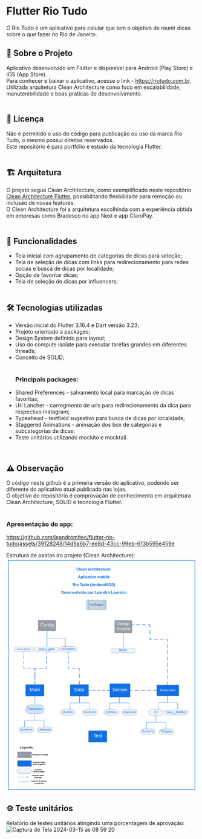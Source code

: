 # Flutter Rio Tudo

O Rio Tudo é um aplicativo para celular que tem o objetivo de reunir dicas sobre o que fazer no Rio de Janeiro.  

<h2>🚀 Sobre o Projeto</h2>
Aplicativo desenvolvido em Flutter e disponível para Android (Play Store) e IOS (App Store).<br />
Para conhecer e baixar o aplicativo, acesse o link - <a href="https://riotudo.com.br" rel="noopener">https://riotudo.com.br</a>.<br />
Utilizada arquitetura Clean Architecture como foco em escalabilidade, manutenibilidade e boas práticas de desenvolvimento. <br /><br />

<h2>📝 Licença</h2>
Não é permitido o uso do código para publicação ou uso da marca Rio Tudo, o mesmo possui direitos reservados.<br />
Este repositório é para portfólio e estudo da tecnologia Flutter.<br /><br />

<h2>🏗️ Arquitetura</h2>
O projeto segue Clean Architecture, como exemplificado neste repositório <a href="https://github.com/Flutterando/Clean-Dart?tab=readme-ov-file" rel="noopener">Clean Architecture Flutter</a>, possibilitando flexbilidade para remoção ou inclusão de novas features. <br />
O Clean Architecture foi a arquitetura escolhinda com a experiência obtida em empresas como Bradesco no app Next e app ClaroPay. <br /><br />

<h2>📱 Funcionalidades</h2>
<ul>
 <li>Tela inicial com agrupamento de categorias de dicas para seleção;</li>
 <li>Tela de seleção de dicas com links para redirecionamento para redes socias e busca de dicas por localidade;</li>
 <li>Opção de favoritar dicas;</li>
 <li>Tela de seleção de dicas por influencers;</li>
 <br />
</ul>

<h2>🛠️ Tecnologias utilizadas</h2>

<ul>
 <li>Versão inicial do Flutter 3.16.4 e Dart versão 3.23;</li>
 <li>Projeto orientado a packages;</li>
 <li>Design System definido para layout;</li>
 <li>Uso do compute isolate para executar tarefas grandes em diferentes threads;</li>
 <li>Conceito de SOLID;</li>
 <br />

</ul>
 <ul><h3>Principais packages:</h3>
  <li>Shared Preferences - salvamento local para marcação de dicas favoritas; </li>
   <li>Url Lancher - carregmento de urls para redirecionamento da dica para respectivo Instagram;</li>
    <li>Typeahead - textfield sugestivo para busca de dicas por localidade; </li>
    <li>Staggered Animations - animação dos box de categorias e subcategorias de dicas;</li>
<li>Teste unitários utilizando mockito e mocktail.</li>
 </ul><br />

 <h2>⚠️ Observação</h2>
O código neste github é a primeira versão do aplicativo, podendo ser diferente do aplicativo atual publicado nas lojas. <br />
O objetivo do repositório é comprovação de conhecimento em arquitetura Clean Architecture, SOLID e tecnologia Flutter. <br /><br />

<h3>Apresentação do app:</h3>

https://github.com/leandromltec/flutter-rio-tudo/assets/39128248/14d9a6b7-ee8d-43cc-99eb-613b595e459e




Estrutura de pastas do projeto (Clean Architecture):
![til](./assets/images/arquitetura.png)


<h2>⚙️ Teste unitários</h2>

Relatório de testes unitários atingindo uma porcentagem de aprovação: <br />
![Captura de Tela 2024-03-15 às 08 59 20](https://github.com/leandromltec/flutter-rio-tudo/assets/39128248/220b4f59-a91f-4a0b-91ce-f11203ce9194)





